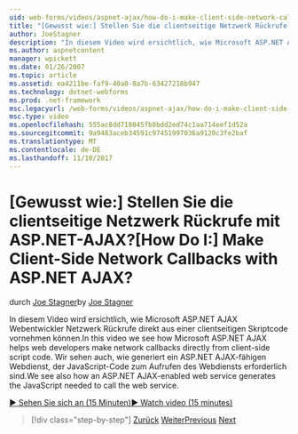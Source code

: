 ```yaml
---
uid: web-forms/videos/aspnet-ajax/how-do-i-make-client-side-network-callbacks-with-aspnet-ajax
title: "[Gewusst wie:] Stellen Sie die clientseitige Netzwerk Rückrufe mit ASP.NET-AJAX? | Microsoft-Dokumentation"
author: JoeStagner
description: "In diesem Video wird ersichtlich, wie Microsoft ASP.NET AJAX Webentwickler Netzwerk Rückrufe direkt aus einer clientseitigen Skriptcode vornehmen können. Sehen Sie auch wie eine ASP.NET..."
ms.author: aspnetcontent
manager: wpickett
ms.date: 01/26/2007
ms.topic: article
ms.assetid: ea4211be-faf9-40a0-8a7b-63427218b947
ms.technology: dotnet-webforms
ms.prod: .net-framework
msc.legacyurl: /web-forms/videos/aspnet-ajax/how-do-i-make-client-side-network-callbacks-with-aspnet-ajax
msc.type: video
ms.openlocfilehash: 555ac8dd718045fb8bdd2ed74c1aa714eef1d52a
ms.sourcegitcommit: 9a9483aceb34591c97451997036a9120c3fe2baf
ms.translationtype: MT
ms.contentlocale: de-DE
ms.lasthandoff: 11/10/2017
---
```

<a name="how-do-i-make-client-side-network-callbacks-with-aspnet-ajax"></a><span data-ttu-id="c72ed-105">[Gewusst wie:] Stellen Sie die clientseitige Netzwerk Rückrufe mit ASP.NET-AJAX?</span><span class="sxs-lookup"><span data-stu-id="c72ed-105">[How Do I:] Make Client-Side Network Callbacks with ASP.NET AJAX?</span></span>
====================
<span data-ttu-id="c72ed-106">durch [Joe Stagner](https://github.com/JoeStagner)</span><span class="sxs-lookup"><span data-stu-id="c72ed-106">by [Joe Stagner](https://github.com/JoeStagner)</span></span>

<span data-ttu-id="c72ed-107">In diesem Video wird ersichtlich, wie Microsoft ASP.NET AJAX Webentwickler Netzwerk Rückrufe direkt aus einer clientseitigen Skriptcode vornehmen können.</span><span class="sxs-lookup"><span data-stu-id="c72ed-107">In this video we see how Microsoft ASP.NET AJAX helps web developers make network callbacks directly from client-side script code.</span></span> <span data-ttu-id="c72ed-108">Wir sehen auch, wie generiert ein ASP.NET AJAX-fähigen Webdienst, der JavaScript-Code zum Aufrufen des Webdiensts erforderlich sind.</span><span class="sxs-lookup"><span data-stu-id="c72ed-108">We see also how an ASP.NET AJAX-enabled web service generates the JavaScript needed to call the web service.</span></span>

[<span data-ttu-id="c72ed-109">&#9654; Sehen Sie sich an (15 Minuten)</span><span class="sxs-lookup"><span data-stu-id="c72ed-109">&#9654; Watch video (15 minutes)</span></span>](https://channel9.msdn.com/Blogs/ASP-NET-Site-Videos/how-do-i-make-client-side-network-callbacks-with-aspnet-ajax)

>[!div class="step-by-step"]
<span data-ttu-id="c72ed-110">[Zurück](how-do-i-implement-dynamic-partial-page-updates-with-aspnet-ajax.md)
[Weiter](how-do-i-add-aspnet-ajax-features-to-an-existing-web-application.md)</span><span class="sxs-lookup"><span data-stu-id="c72ed-110">[Previous](how-do-i-implement-dynamic-partial-page-updates-with-aspnet-ajax.md)
[Next](how-do-i-add-aspnet-ajax-features-to-an-existing-web-application.md)</span></span>

